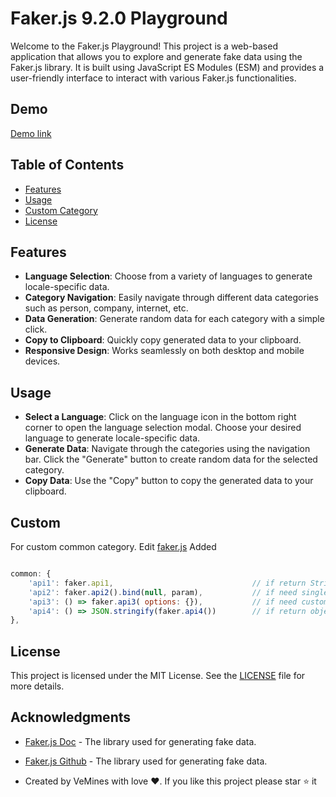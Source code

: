 # Faker.js 9.2.0 Playground

Welcome to the Faker.js Playground! This project is a web-based application that allows you to explore and generate fake data using the Faker.js library. It is built using JavaScript ES Modules (ESM) and provides a user-friendly interface to interact with various Faker.js functionalities.

## Demo

[Demo link](https://vemines.github.io/fakerjs/)

## Table of Contents

- [Features](#features)
- [Usage](#usage)
- [Custom Category](#Custom)
- [License](#license)

## Features

- **Language Selection**: Choose from a variety of languages to generate locale-specific data.
- **Category Navigation**: Easily navigate through different data categories such as person, company, internet, etc.
- **Data Generation**: Generate random data for each category with a simple click.
- **Copy to Clipboard**: Quickly copy generated data to your clipboard.
- **Responsive Design**: Works seamlessly on both desktop and mobile devices.

## Usage

- **Select a Language**: Click on the language icon in the bottom right corner to open the language selection modal. Choose your desired language to generate locale-specific data.
- **Generate Data**: Navigate through the categories using the navigation bar. Click the "Generate" button to create random data for the selected category.
- **Copy Data**: Use the "Copy" button to copy the generated data to your clipboard.

## Custom

For custom common category. Edit [faker.js](js/faker.js#166)
Added

```javascript

common: {
    'api1': faker.api1,                               // if return String
    'api2': faker.api2().bind(null, param),           // if need single param (ex: 'female')
    'api3': () => faker.api3( options: {}),           // if need custom options
    'api4': () => JSON.stringify(faker.api4())        // if return object
},
```

## License

This project is licensed under the MIT License. See the [LICENSE](LICENSE) file for more details.

## Acknowledgments

- [Faker.js Doc](https://fakerjs.dev/) - The library used for generating fake data.
- [Faker.js Github](https://github.com/faker-js/faker) - The library used for generating fake data.

- Created by VeMines with love ❤️. If you like this project please star ⭐ it
